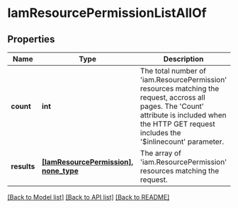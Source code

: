 # IamResourcePermissionListAllOf

## Properties
Name | Type | Description | Notes
------------ | ------------- | ------------- | -------------
**count** | **int** | The total number of &#39;iam.ResourcePermission&#39; resources matching the request, accross all pages. The &#39;Count&#39; attribute is included when the HTTP GET request includes the &#39;$inlinecount&#39; parameter. | [optional] 
**results** | [**[IamResourcePermission], none_type**](IamResourcePermission.md) | The array of &#39;iam.ResourcePermission&#39; resources matching the request. | [optional] 

[[Back to Model list]](../README.md#documentation-for-models) [[Back to API list]](../README.md#documentation-for-api-endpoints) [[Back to README]](../README.md)


